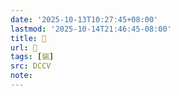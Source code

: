 ```yaml
---
date: '2025-10-13T10:27:45+08:00'
lastmod: '2025-10-14T21:46:45-08:00'
title: 􃙄
url: 􃙄
tags: [貒]
src: DCCV
note:
---
```

